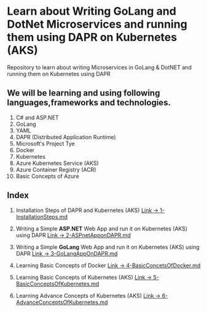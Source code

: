 # Learn about Writing GoLang and DotNet Microservices and running them using DAPR on Kubernetes (AKS)
Repository to learn about writing Microservices in GoLang & DotNET and running them on Kubernetes using DAPR

## We will be learning and using following languages,frameworks and technologies.

1) C# and ASP.NET
2) GoLang
3) YAML
4) DAPR (Distributed Application Runtime)
5) Microsoft's Project Tye
6) Docker
7) Kubernetes
8) Azure Kubernetes Service (AKS)
9) Azure Container Registry (ACR)
10) Basic Concepts of Azure


## Index

1) Installation Steps of DAPR and Kubernetes (AKS) 
[Link -> 1-InstallationSteps.md](https://github.com/AbhiOnGithub/GoLang-Microservices-DAPR-Kubernetes/blob/main/1-InstallationSteps.md)

2) Writing a Simple **ASP.NET** Web App and run it on Kubernetes (AKS) using DAPR
[Link -> 2-ASPnetApponDAPR.md](https://github.com/AbhiOnGithub/GoLang-Microservices-DAPR-Kubernetes/blob/main/2-ASPnetApponDAPR.md)

3) Writing a Simple **GoLang** Web App and run it on Kubernetes (AKS) using DAPR
[Link -> 3-GoLangAppOnDAPR.md](https://github.com/AbhiOnGithub/GoLang-Microservices-DAPR-Kubernetes/blob/main/3-GoLangAppOnDAPR.md)

4) Learning Basic Concepts of Docker
[Link -> 4-BasicConcetsOfDocker.md](https://github.com/AbhiOnGithub/GoLang-Microservices-DAPR-Kubernetes/blob/main/4-BasicConcetsOfDocker.md)

5) Learning Basic Concepts of Kubernetes (AKS)
[Link -> 5-BasicConceptsOfKubernetes.md](https://github.com/AbhiOnGithub/GoLang-Microservices-DAPR-Kubernetes/blob/main/5-BasicConceptsOfKubernetes.md)

6) Learning Advance Concepts of Kubernetes (AKS)
[Link -> 6-AdvanceConceptsOfKubernetes.md](https://github.com/AbhiOnGithub/GoLang-Microservices-DAPR-Kubernetes/blob/main/6-AdvanceConceptsOfKubernetes.md)